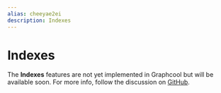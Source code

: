 ```yaml
---
alias: cheeyae2ei
description: Indexes
---
```


# Indexes

<InfoBox type=info>

The **Indexes** features are not yet implemented in Graphcool but will be available soon. For more info, follow the discussion on [GitHub](https://github.com/graphcool/framework/issues/728).

</InfoBox>